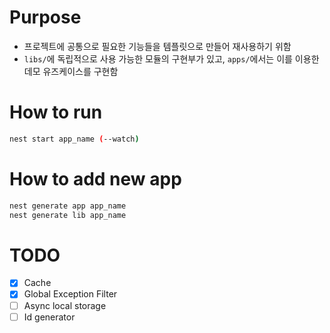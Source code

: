 # Purpose 
- 프로젝트에 공통으로 필요한 기능들을 템플릿으로 만들어 재사용하기 위함
- `libs/`에 독립적으로 사용 가능한 모듈의 구현부가 있고, `apps/`에서는 이를 이용한 데모 유즈케이스를 구현함

# How to run 
```bash
nest start app_name (--watch)
```

# How to add new app
```bash
nest generate app app_name
nest generate lib app_name
```


# TODO
- [x] Cache
- [x] Global Exception Filter
- [ ] Async local storage
- [ ] Id generator
